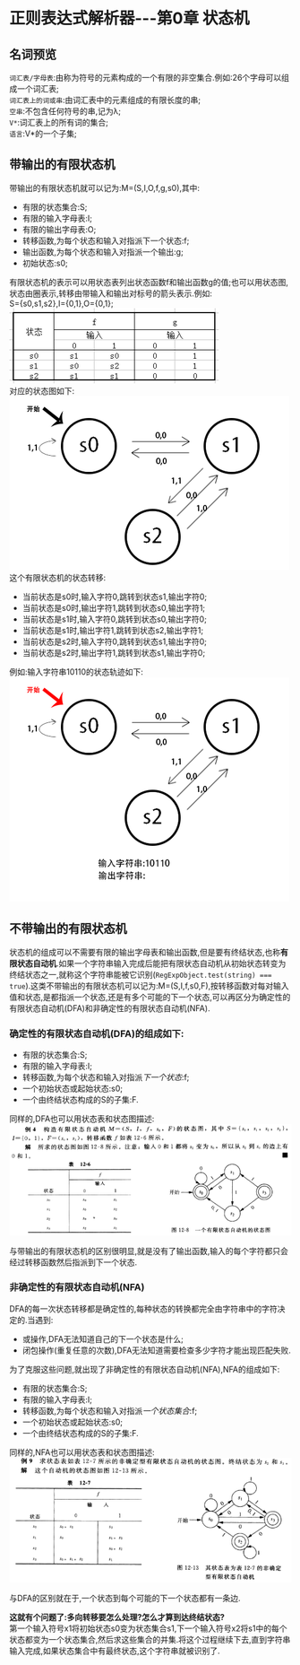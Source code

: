 # 正则表达式解析器---第0章 状态机

## 名词预览
`词汇表/字母表`:由称为符号的元素构成的一个有限的非空集合.例如:26个字母可以组成一个词汇表;  
`词汇表上的词或串`:由词汇表中的元素组成的有限长度的串;  
`空串`:不包含任何符号的串,记为λ;  
`V*`:词汇表上的所有词的集合;  
`语言`:V\*的一个子集;

## 带输出的有限状态机
带输出的有限状态机就可以记为:M=(S,I,O,f,g,s0),其中:
- 有限的状态集合:S;
- 有限的输入字母表:I;
- 有限的输出字母表:O;
- 转移函数,为每个状态和输入对指派下一个状态:f;
- 输出函数,为每个状态和输入对指派一个输出:g;
- 初始状态:s0;

有限状态机的表示可以用状态表列出状态函数f和输出函数g的值;也可以用状态图,状态由圈表示,转移由带输入和输出对标号的箭头表示.例如:  
S={s0,s1,s2},I={0,1},O={0,1};  
![FSM-simple-table.png](https://github.com/linyongkangm/Blog/blob/master/public/images/FSM-simple-table.png)  
对应的状态图如下:  
![FSM-simple-graph.png](https://github.com/linyongkangm/Blog/blob/master/public/images/FSM-simple-graph.png)  
这个有限状态机的状态转移:
- 当前状态是s0时,输入字符0,跳转到状态s1,输出字符0;
- 当前状态是s0时,输出字符1,跳转到状态s0,输出字符1;
- 当前状态是s1时,输入字符0,跳转到状态s0,输出字符0;
- 当前状态是s1时,输出字符1,跳转到状态s2,输出字符1;
- 当前状态是s2时,输入字符0,跳转到状态s1,输出字符0;
- 当前状态是s2时,输出字符1,跳转到状态s1,输出字符0;

例如:输入字符串10110的状态轨迹如下:
![FSM-simple-run.gif](https://github.com/linyongkangm/Blog/blob/master/public/images/FSM-simple-run.gif)


## 不带输出的有限状态机
状态机的组成可以不需要有限的输出字母表和输出函数,但是要有终结状态,也称**有限状态自动机**.如果一个字符串输入完成后能把有限状态自动机从初始状态转变为终结状态之一,就称这个字符串能被它识别(`RegExpObject.test(string) === true`).这类不带输出的有限状态机可以记为:M=(S,I,f,s0,F),按转移函数对每对输入值和状态,是都指派一个状态,还是有多个可能的下一个状态,可以再区分为确定性的有限状态自动机(DFA)和非确定性的有限状态自动机(NFA).

### 确定性的有限状态自动机(DFA)的组成如下:
- 有限的状态集合:S;
- 有限的输入字母表:I;
- 转移函数,为每个状态和输入对指派*下一个状态*:f;
- 一个初始状态或起始状态:s0;
- 一个由终结状态构成的S的子集:F.  

同样的,DFA也可以用状态表和状态图描述:  
![egg-run.png](https://github.com/linyongkangm/Blog/blob/master/public/images/DFA-simple.png)  

与带输出的有限状态机的区别很明显,就是没有了输出函数,输入的每个字符都只会经过转移函数然后指派到下一个状态.

### 非确定性的有限状态自动机(NFA)
DFA的每一次状态转移都是确定性的,每种状态的转换都完全由字符串中的字符决定的.当遇到:
- 或操作,DFA无法知道自己的下一个状态是什么;
- 闭包操作(重复任意的次数),DFA无法知道需要检查多少字符才能出现匹配失败.

为了克服这些问题,就出现了非确定性的有限状态自动机(NFA),NFA的组成如下:
- 有限的状态集合:S;
- 有限的输入字母表:I;
- 转移函数,为每个状态和输入对指派*一个状态集合*:f;
- 一个初始状态或起始状态:s0;
- 一个由终结状态构成的S的子集:F.

同样的,NFA也可以用状态表和状态图描述:  
![egg-run.png](https://github.com/linyongkangm/Blog/blob/master/public/images/NFA-simple.png)  

与DFA的区别就在于,一个状态到每个可能的下一个状态都有一条边.  


**这就有个问题了:多向转移要怎么处理?怎么才算到达终结状态?**  
第一个输入符号x1将初始状态s0变为状态集合s1,下一个输入符号x2将s1中的每个状态都变为一个状态集合,然后求这些集合的并集.将这个过程继续下去,直到字符串输入完成,如果状态集合中有最终状态,这个字符串就被识别了.



